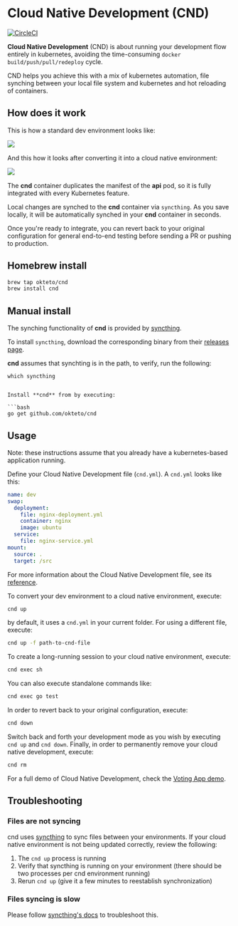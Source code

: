 # Cloud Native Development (CND)

[![CircleCI](https://circleci.com/gh/okteto/cnd.svg?style=svg)](https://circleci.com/gh/okteto/cnd)

**Cloud Native Development** (CND) is about running your development flow entirely in kubernetes, avoiding the time-consuming `docker build/push/pull/redeploy` cycle. 

CND helps you achieve this with a mix of kubernetes automation, file synching between your local file system and kubernetes and hot reloading of containers.

## How does it work

This is how a standard dev environment looks like:

<img align="left" src="docs/env.png">

&nbsp;

And this how it looks after converting it into a cloud native environment:

<img align="left" src="docs/cnd.png">
&nbsp;

The **cnd** container duplicates the manifest of the **api** pod, so it is fully integrated with every Kubernetes feature.

Local changes are synched to the **cnd** container via `syncthing`. As you save locally, it will be automatically synched in your **cnd** container in seconds.

Once you're ready to integrate, you can revert back to your original configuration for general end-to-end testing before sending a PR or pushing to production.


## Homebrew install

```bash
brew tap okteto/cnd
brew install cnd
```

## Manual install

The synching functionality of **cnd** is provided by [syncthing](https://docs.syncthing.net).

To install `syncthing`, download the corresponding binary from their [releases page](https://github.com/syncthing/syncthing/releases). 

**cnd** assumes that synchting is in the path, to verify, run the following:
```
which syncthing
```


```

Install **cnd** from by executing:

```bash
go get github.com/okteto/cnd
```

## Usage

Note: these instructions assume that you already have a kubernetes-based application running. 

Define your Cloud Native Development file (`cnd.yml`). A `cnd.yml` looks like this:

```yaml
name: dev
swap:
  deployment:
    file: nginx-deployment.yml
    container: nginx
    image: ubuntu
  service:
    file: nginx-service.yml
mount:
  source: .
  target: /src
```

For more information about the Cloud Native Development file, see its [reference](/docs/cnd-file.md).

To convert your dev environment to a cloud native environment, execute:

```bash
cnd up
```

by default, it uses a `cnd.yml` in your current folder. For using a different file, execute:

```bash
cnd up -f path-to-cnd-file
```

To create a long-running session to your cloud native environment, execute:

```bash
cnd exec sh
```

You can also execute standalone commands like:

```bash
cnd exec go test
```

In order to revert back to your original configuration, execute:

```bash
cnd down
```

Switch back and forth your development mode as you wish by executing `cnd up` and `cnd down`. 
Finally, in order to permanently remove your cloud native development, execute:

```bash
cnd rm
```

For a full demo of Cloud Native Development, check the [Voting App demo](https://github.com/okteto/cnd-voting-demo).

## Troubleshooting

### Files are not syncing
cnd uses  [syncthing](https://docs.syncthing.ne) to sync files between your environments. If your cloud native environment is not being updated correctly, review the following:

1. The `cnd up` process is running
1. Verify that syncthing is running on your environment (there should be two processes per cnd environment running)
1. Rerun `cnd up` (give it a few minutes to reestablish synchronization)

### Files syncing is slow
Please follow [syncthing's docs](https://docs.syncthing.net/users/faq.html#why-is-the-sync-so-slow) to troubleshoot this.
